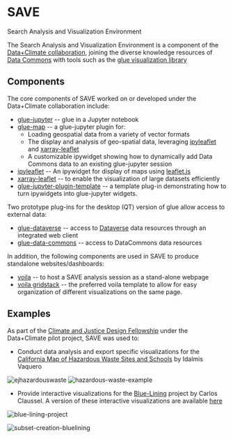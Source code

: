 # SAVE
Search Analysis and Visualization Environment

The Search Analysis and Visualization Environment is a component of the [Data+Climate collaboration](https://sites.google.com/cfa.harvard.edu/data-climate/home?pli=1), joining the diverse knowledge resources of [Data Commons](https://datacommons.org) with tools such as the [glue visualization library](http://glueviz.org)

## Components

The core components of SAVE worked on or developed under the Data+Climate collaboration include:

- [glue-jupyter](https://glue-jupyter.readthedocs.io/en/latest/) -- glue in a Jupyter notebook
- [glue-map](https://github.com/jfoster17/glue-map) -- a glue-jupyter plugin for:
  - Loading geospatial data from a variety of vector formats
  - The display and analysis of geo-spatial data, leveraging [ipyleaflet](https://ipyleaflet.readthedocs.io/en/latest/) and [xarray-leaflet](https://xarray-leaflet.readthedocs.io/en/latest/)
  - A customizable ipywidget showing how to dynamically add Data Commons data to an existing glue-jupyter session
- [ipyleaflet](https://ipyleaflet.readthedocs.io/en/latest/) -- An ipywidget for display of maps using [leaflet.js](https://leafletjs.com)
- [xarray-leaflet](https://xarray-leaflet.readthedocs.io/en/latest/) -- to enable the visualization of large datasets efficiently
- [glue-jupyter-plugin-template](https://github.com/jfoster17/glue-jupyter-plugin-template) -- a template plug-in demonstrating how to turn ipywidgets into glue-jupyter widgets.

Two prototype plug-ins for the desktop (QT) version of glue allow access to external data:
- [glue-dataverse](https://github.com/jfoster17/glue-dataverse) -- access to [Dataverse](https://dataverse.org) data resources through an integrated web client 
- [glue-data-commons](https://github.com/jfoster17/glue-data-commons) -- access to DataCommons data resources

In addition, the following components are used in SAVE to produce standalone websites/dashboards:

- [voila](https://voila.readthedocs.io/en/stable/) -- to host a SAVE analysis session as a stand-alone webpage
- [voila gridstack](https://github.com/voila-dashboards/voila-gridstack) -- the preferred voila template to allow for easy organization of different visualizations on the same page.

## Examples

As part of the [Climate and Justice Design Fellowship](https://projects.iq.harvard.edu/climatefellowship) under the Data+Climate pilot project, SAVE was used to:

- Conduct data analysis and export specific visualizations for the [California Map of Hazardous Waste Sites and Schools](https://ejhazardouswaste.com/) by Idalmis Vaquero

![ejhazardouswaste](https://user-images.githubusercontent.com/3639698/215529678-9e33b55d-6802-4534-ac83-fcd415082708.png)
![hazardous-waste-example](https://user-images.githubusercontent.com/3639698/215537632-1ce38cbf-bec0-4935-b6a5-292d38e029d4.gif)

- Provide interactive visualizations for the [Blue-Lining](https://bluelining.org/) project by Carlos Claussel. A version of these interactive visualizations are available [here](https://glue-map-demo.net)

![blue-lining-project](https://user-images.githubusercontent.com/3639698/215523270-e2e23b63-6975-4385-8cb0-8b91132e28c6.png)

![subset-creation-bluelining](https://user-images.githubusercontent.com/3639698/215537659-ee315aac-c283-4ac9-9932-ad681a77d20e.gif)

